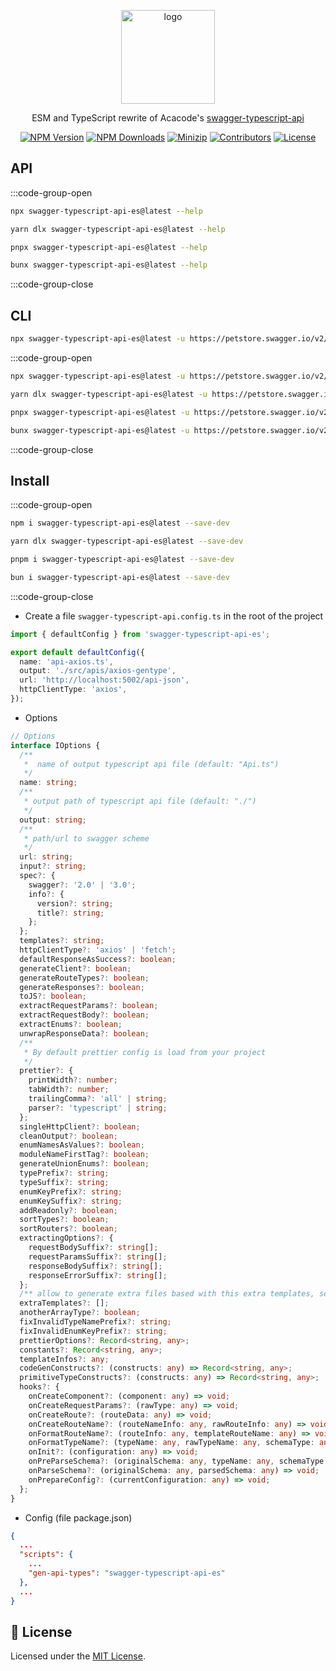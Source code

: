 <p align="center">
<a href="https://www.npmjs.com/package/swagger-typescript-api-es" target="_blank" rel="noopener noreferrer">
<img src="https://api.iconify.design/devicon-plain:swagger-wordmark.svg?color=%2365fb92" alt="logo" style="width:150px;"/></a>
</p>

<p align="center">
  ESM and TypeScript rewrite of Acacode's
  <a href="https://github.com/acacode/swagger-typescript-api">swagger-typescript-api</a>
</p>

<p align="center">
  <a href="https://www.npmjs.com/package/swagger-typescript-api-es" target="_blank" rel="noopener noreferrer"><img src="https://badge.fury.io/js/swagger-typescript-api-es.svg" alt="NPM Version" /></a>
  <a href="https://www.npmjs.com/package/swagger-typescript-api-es" target="_blank" rel="noopener noreferrer"><img src="https://img.shields.io/npm/dt/swagger-typescript-api-es.svg?logo=npm" alt="NPM Downloads" /></a>
  <a href="https://bundlephobia.com/result?p=swagger-typescript-api-es" target="_blank" rel="noopener noreferrer"><img src="https://img.shields.io/bundlephobia/minzip/swagger-typescript-api-es" alt="Minizip" /></a>
  <a href="https://github.com/hunghg255/swagger-typescript-api-es/graphs/contributors" target="_blank" rel="noopener noreferrer"><img src="https://img.shields.io/badge/all_contributors-1-orange.svg" alt="Contributors" /></a>
  <a href="https://github.com/hunghg255/swagger-typescript-api-es/blob/main/LICENSE" target="_blank" rel="noopener noreferrer"><img src="https://badgen.net/github/license/hunghg255/swagger-typescript-api-es" alt="License" /></a>
</p>

## API

:::code-group-open

```bash [npm]
npx swagger-typescript-api-es@latest --help
```

```bash [yarn]
yarn dlx swagger-typescript-api-es@latest --help
```

```bash [pnpm]
pnpx swagger-typescript-api-es@latest --help
```

```bash [bun]
bunx swagger-typescript-api-es@latest --help
```

:::code-group-close

## CLI

```bash
npx swagger-typescript-api-es@latest -u https://petstore.swagger.io/v2/swagger.json -o ./src/api
```

:::code-group-open

```bash [npm]
npx swagger-typescript-api-es@latest -u https://petstore.swagger.io/v2/swagger.json -o ./src/api
```

```bash [yarn]
yarn dlx swagger-typescript-api-es@latest -u https://petstore.swagger.io/v2/swagger.json -o ./src/api
```

```bash [pnpm]
pnpx swagger-typescript-api-es@latest -u https://petstore.swagger.io/v2/swagger.json -o ./src/api
```

```bash [bun]
bunx swagger-typescript-api-es@latest -u https://petstore.swagger.io/v2/swagger.json -o ./src/api
```

:::code-group-close

## Install

:::code-group-open

```bash [npm]
npm i swagger-typescript-api-es@latest --save-dev
```

```bash [yarn]
yarn dlx swagger-typescript-api-es@latest --save-dev
```

```bash [pnpm]
pnpm i swagger-typescript-api-es@latest --save-dev
```

```bash [bun]
bun i swagger-typescript-api-es@latest --save-dev
```

:::code-group-close

- Create a file `swagger-typescript-api.config.ts` in the root of the project

```ts twoslash
import { defaultConfig } from 'swagger-typescript-api-es';

export default defaultConfig({
  name: 'api-axios.ts',
  output: './src/apis/axios-gentype',
  url: 'http://localhost:5002/api-json',
  httpClientType: 'axios',
});
```

- Options

```ts twoslash
// Options
interface IOptions {
  /**
   *  name of output typescript api file (default: "Api.ts")
   */
  name: string;
  /**
   * output path of typescript api file (default: "./")
   */
  output: string;
  /**
   * path/url to swagger scheme
   */
  url: string;
  input?: string;
  spec?: {
    swagger?: '2.0' | '3.0';
    info?: {
      version?: string;
      title?: string;
    };
  };
  templates?: string;
  httpClientType?: 'axios' | 'fetch';
  defaultResponseAsSuccess?: boolean;
  generateClient?: boolean;
  generateRouteTypes?: boolean;
  generateResponses?: boolean;
  toJS?: boolean;
  extractRequestParams?: boolean;
  extractRequestBody?: boolean;
  extractEnums?: boolean;
  unwrapResponseData?: boolean;
  /**
   * By default prettier config is load from your project
   */
  prettier?: {
    printWidth?: number;
    tabWidth?: number;
    trailingComma?: 'all' | string;
    parser?: 'typescript' | string;
  };
  singleHttpClient?: boolean;
  cleanOutput?: boolean;
  enumNamesAsValues?: boolean;
  moduleNameFirstTag?: boolean;
  generateUnionEnums?: boolean;
  typePrefix?: string;
  typeSuffix?: string;
  enumKeyPrefix?: string;
  enumKeySuffix?: string;
  addReadonly?: boolean;
  sortTypes?: boolean;
  sortRouters?: boolean;
  extractingOptions?: {
    requestBodySuffix?: string[];
    requestParamsSuffix?: string[];
    responseBodySuffix?: string[];
    responseErrorSuffix?: string[];
  };
  /** allow to generate extra files based with this extra templates, see more below */
  extraTemplates?: [];
  anotherArrayType?: boolean;
  fixInvalidTypeNamePrefix?: string;
  fixInvalidEnumKeyPrefix?: string;
  prettierOptions?: Record<string, any>;
  constants?: Record<string, any>;
  templateInfos?: any;
  codeGenConstructs?: (constructs: any) => Record<string, any>;
  primitiveTypeConstructs?: (constructs: any) => Record<string, any>;
  hooks?: {
    onCreateComponent?: (component: any) => void;
    onCreateRequestParams?: (rawType: any) => void;
    onCreateRoute?: (routeData: any) => void;
    onCreateRouteName?: (routeNameInfo: any, rawRouteInfo: any) => void;
    onFormatRouteName?: (routeInfo: any, templateRouteName: any) => void;
    onFormatTypeName?: (typeName: any, rawTypeName: any, schemaType: any) => void;
    onInit?: (configuration: any) => void;
    onPreParseSchema?: (originalSchema: any, typeName: any, schemaType: any) => void;
    onParseSchema?: (originalSchema: any, parsedSchema: any) => void;
    onPrepareConfig?: (currentConfiguration: any) => void;
  };
}
```

- Config (file package.json)

```json
{
  ...
  "scripts": {
    ...
    "gen-api-types": "swagger-typescript-api-es"
  },
  ...
}
```

## 📝 License

Licensed under the [MIT License](https://github.com/hunghg255/swagger-typescript-api-es/blob/master/LICENSE).
